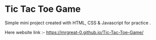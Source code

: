 # Tic Tac Toe Game
 Simple mini project created with HTML, CSS & Javascript for practice .

Here website link :- https://mrgreat-0.github.io/Tic-Tac-Toe-Game/